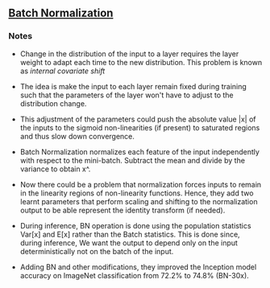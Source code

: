 
## [Batch Normalization](https://arxiv.org/abs/1502.03167)

### Notes

* Change in the distribution of the input to a layer requires the layer weight to adapt each time to the new distribution. This problem is known as *internal covariate shift*

* The idea is make the input to each layer remain fixed during training such that the parameters of the layer won't have to adjust to the distribution change.

* This adjustment of the parameters could push the absolute value |x| of the inputs to the sigmoid non-linearities (if present) to saturated regions and thus slow down convergence.

* Batch Normalization normalizes each feature of the input independently with respect to the mini-batch. Subtract the mean and divide by the variance to obtain x^. 

* Now there could be a problem that normalization forces inputs to remain in the linearity regions of non-linearity functions. Hence, they add two learnt parameters that perform scaling and shifting to the normalization output to be able represent the identity transform (if needed).

* During inference, BN operation is done using the population statistics Var[x] and E[x] rather than the Batch statistics. This is done since, during inference, We want the output to depend only on the input deterministically not on the batch of the input.

* Adding BN and other modifications, they improved the Inception model accuracy on ImageNet classification from 72.2% to 74.8% (BN-30x).

